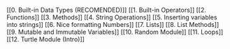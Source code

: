[[0. Built-in Data Types (RECOMENDED)]]
[[1. Built-in Operators]]
[[2. Functions]]
[[3. Methods]]
[[4. String Operations]]
[[5. Inserting variables into strings]]
[[6. Nice formatting Numbers]]
[[7. Lists]]
[[8. List Methods]]
[[9. Mutable and Immutable Variables]]
[[10. Random Module]]
[[11. Loops]]
[[12. Turtle Module (Intro)]]